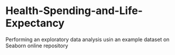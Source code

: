 # Health-Spending-and-Life-Expectancy
Performing an exploratory data analysis usin an example dataset on Seaborn online repository
